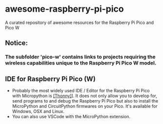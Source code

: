 # awesome-raspberry-pi-pico
A curated repository of awesome resources for the Raspberry Pi Pico and Pico W

## Notice: 
### The subfolder 'pico-w' contains links to projects requiring the wireless capabilities unique to the Raspberry Pi Pico W model. 

## IDE for Raspberry Pi Pico (W)

- Probably the most widely used IDE / Editor for the Raspberry Pi Pico with Micropython is [[Thonny]](https://thonny.org/)]. It does not only allow you to develop for, send programs to and debug the Raspberry Pi Pico but also to install the MicroPython and CircuitPython firmwares on your Pico. It's available for Windows, OSX and Linux. 
- You can also use VSCode with the MicroPython extension. 
